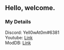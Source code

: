 ## Hello, welcome.

### My Details
Discord: Yell0wAt0m#6381\
Youtube: [Link](https://www.youtube.com/channel/UCq0OCxNFSdNdsh_dMquNv-A)\
ModDB: [Link](https://www.moddb.com/members/yell0wat0m)
